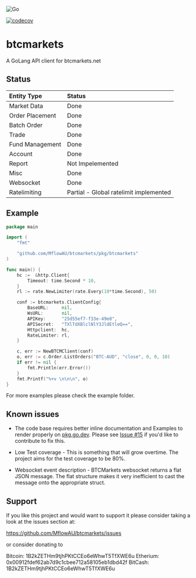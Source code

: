 ![Go](https://github.com/MflowAU/btcmarkets/workflows/Go/badge.svg?branch=master)

[![codecov](https://codecov.io/gh/MflowAU/btcmarkets/branch/master/graph/badge.svg)](https://codecov.io/gh/MflowAU/btcmarkets)

# btcmarkets
A GoLang API client for btcmarkets.net

## Status

| Entity Type  | Status             |
| :----------- |:--------------------
| Market Data  | Done
| Order Placement | Done
| Batch Order     | Done
| Trade           | Done
| Fund Management | Done
| Account         | Done
| Report          | Not Impelemented
| Misc            | Done
|Websocket        | Done
|Ratelimiting     | Partial - Global ratelimit implemented

## Example

```go
package main

import (
    "fmt"

    "github.com/MflowAU/btcmarkets/pkg/btcmarkets"
)

func main() {
    hc :=  &http.Client{
        Timeout: time.Second * 10,
    }
    rl := rate.NewLimiter(rate.Every(10*time.Second), 50)

    conf := btcmarkets.ClientConfig{
        BaseURL:     nil,
        WsURL:       nil,
        APIKey:      "25d55ef7-f33e-49e8",
        APISecret:   "TXlTdXBlclNlY3JldEtleQ==",
        Httpclient:  hc,
        RateLimiter: rl,
    }

    c, err := NewBTCMClient(conf)
    o, err := c.Order.ListOrders("BTC-AUD", "close", 0, 0, 10)
    if err != nil {
        fmt.Println(err.Error())
    }
    fmt.Printf("%+v \n\n\n", o)
}

```

For more examples please check the example folder.

## Known issues

* The code base requires better inline documentation and Examples to render properly on [pkg.go.dev](https://pkg.go.dev). Please see [Issue #15](https://github.com/MflowAU/btcmarkets/issues/15) if you'd like to contribute to fix this.

* Low Test coverage - This is something that will grow overtime. The project aims for the test coverage to be 80%.

* Websocket event description - BTCMarkets websocket returns a flat JSON message. The flat structure makes it very inefficient to cast the message onto the appropriate struct.

## Support

If you like this project and would want to support it please consider taking a look
at the issues section at:

https://github.com/MflowAU/btcmarkets/issues

or consider donating to

Bitcoin:  1B2kZETHm9tjhPKtCCEo6eWhwT5TfXWE6u
Etherium: 0x00912fdef62ab7d9c1cbee712a58105eb1dbd42f
BitCash:  1B2kZETHm9tjhPKtCCEo6eWhwT5TfXWE6u
